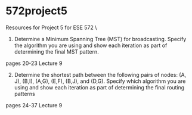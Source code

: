 # 572project5
Resources for Project 5 for ESE 572 \

1. Determine a Minimum Spanning Tree (MST) for broadcasting. Specify the algorithm
you are using and show each iteration as part of determining the final MST pattern. 

pages 20-23 Lecture 9

2. Determine the shortest path between the following pairs of nodes: (A, J), (B,I), (A,G),
(E,F), (B,J), and (D,G). Specify which algorithm you are using and show each
iteration as part of determining the final routing patterns 

pages 24-37 Lecture 9
